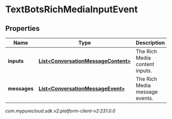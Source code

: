 # TextBotsRichMediaInputEvent


## Properties

| Name | Type | Description | Notes |
| ------------ | ------------- | ------------- | ------------- |
| **inputs** | [**List&lt;ConversationMessageContent&gt;**](ConversationMessageContent) | The Rich Media content inputs. |  [optional] |
| **messages** | [**List&lt;ConversationMessageEvent&gt;**](ConversationMessageEvent) | The Rich Media message events. |  [optional] |




_com.mypurecloud.sdk.v2:platform-client-v2:231.0.0_
